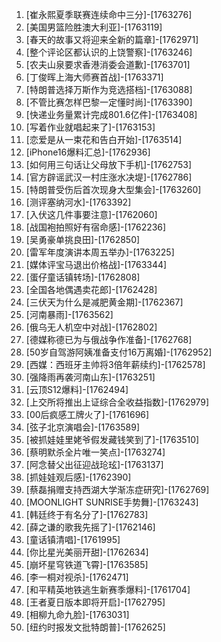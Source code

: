 
1. [崔永熙夏季联赛连续命中三分]-[1763276]
1. [美国男篮险胜澳大利亚]-[1763119]
1. [春天的故事又将迎来全新的篇章]-[1762971]
1. [整个评论区都认识的上饶警察]-[1763246]
1. [农夫山泉要求香港消委会道歉]-[1763701]
1. [丁俊晖上海大师赛首战]-[1763371]
1. [特朗普选择万斯作为竞选搭档]-[1763088]
1. [不管比赛怎样巴黎一定懂时尚]-[1763390]
1. [快递业务量累计完成801.6亿件]-[1763408]
1. [写着作业就唱起来了]-[1763153]
1. [恋爱是从一束花和告白开始]-[1763514]
1. [iPhone16爆料汇总]-[1762936]
1. [如何用三句话让父母放下手机]-[1762753]
1. [官方辟谣武汉一村庄涨水决堤]-[1762786]
1. [特朗普受伤后首次现身大型集会]-[1763260]
1. [测评塞纳河水]-[1763392]
1. [入伏这几件事要注意]-[1762060]
1. [战国袍拍照好有宿命感]-[1762236]
1. [吴勇豪单挑良田]-[1762850]
1. [雷军年度演讲本周五举办]-[1763225]
1. [媒体评宝马退出价格战]-[1763344]
1. [蛋仔童话镇转场]-[1762808]
1. [全国各地偶遇卖花郎]-[1762428]
1. [三伏天为什么是减肥黄金期]-[1762367]
1. [河南暴雨]-[1763562]
1. [俄乌无人机空中对战]-[1762802]
1. [德媒称德已为与俄战争作准备]-[1762768]
1. [50岁自驾游阿姨准备支付16万离婚]-[1762952]
1. [西媒：西班牙主帅将3倍年薪续约]-[1762578]
1. [强降雨再袭河南山东]-[1763251]
1. [云顶S12爆料]-[1762494]
1. [上交所将推出上证综合全收益指数]-[1762979]
1. [00后疯感工牌火了]-[1761696]
1. [弦子北京演唱会]-[1763589]
1. [被抓娃娃里姥爷假发藏钱笑到了]-[1763510]
1. [蔡明默杀全片唯一笑点]-[1763274]
1. [阿念替父出征迎战玱玹]-[1763137]
1. [抓娃娃观后感]-[1762390]
1. [蔡磊捐赠支持西湖大学渐冻症研究]-[1762769]
1. [MOONLIGHT SUNRISE手势舞]-[1763243]
1. [韩廷终于有名分了]-[1762783]
1. [薛之谦的歌我先摇了]-[1762146]
1. [童话镇清唱]-[1761995]
1. [你比星光美丽开甜]-[1762634]
1. [崩坏星穹铁道飞霄]-[1763585]
1. [李一桐对视杀]-[1762471]
1. [和平精英地铁逃生新赛季爆料]-[1761704]
1. [王者夏日版本即将开启]-[1762795]
1. [相柳九命九脸]-[1763031]
1. [纽约时报发文批特朗普]-[1762625]